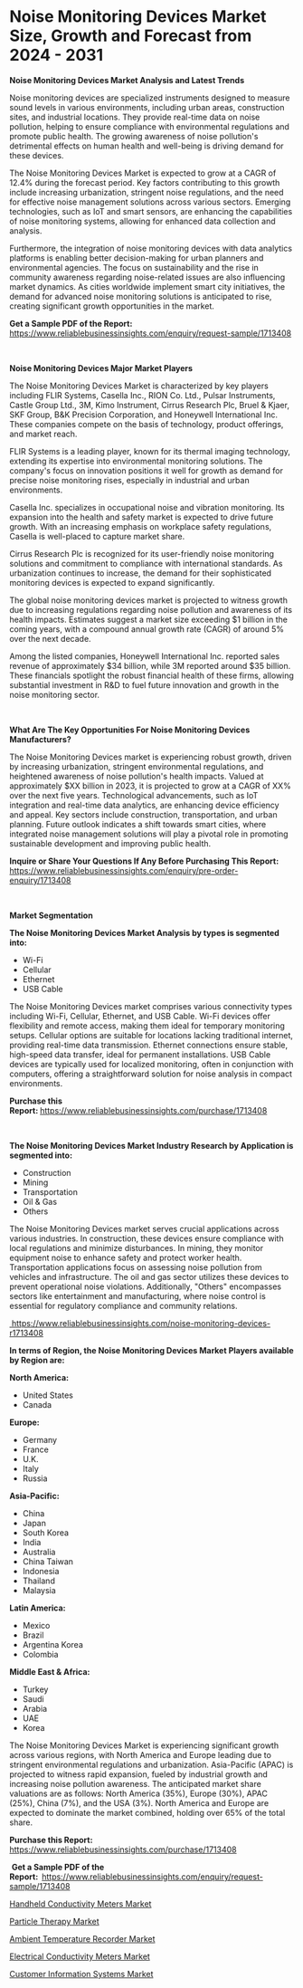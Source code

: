 <p><h1>Noise Monitoring Devices Market Size, Growth and Forecast from 2024 - 2031</h1></p><p><strong>Noise Monitoring Devices Market Analysis and Latest Trends</strong></p>
<p><p>Noise monitoring devices are specialized instruments designed to measure sound levels in various environments, including urban areas, construction sites, and industrial locations. They provide real-time data on noise pollution, helping to ensure compliance with environmental regulations and promote public health. The growing awareness of noise pollution's detrimental effects on human health and well-being is driving demand for these devices.</p><p>The Noise Monitoring Devices Market is expected to grow at a CAGR of 12.4% during the forecast period. Key factors contributing to this growth include increasing urbanization, stringent noise regulations, and the need for effective noise management solutions across various sectors. Emerging technologies, such as IoT and smart sensors, are enhancing the capabilities of noise monitoring systems, allowing for enhanced data collection and analysis.</p><p>Furthermore, the integration of noise monitoring devices with data analytics platforms is enabling better decision-making for urban planners and environmental agencies. The focus on sustainability and the rise in community awareness regarding noise-related issues are also influencing market dynamics. As cities worldwide implement smart city initiatives, the demand for advanced noise monitoring solutions is anticipated to rise, creating significant growth opportunities in the market.</p></p>
<p><strong>Get a Sample PDF of the Report:&nbsp;</strong> <a href="https://www.reliablebusinessinsights.com/enquiry/request-sample/1713408?utm_campaign=115&utm_medium=2&utm_source=Github&utm_content=ia&utm_term=22102024&utm_id=noise-monitoring-devices">https://www.reliablebusinessinsights.com/enquiry/request-sample/1713408</a></p>
<p>&nbsp;</p>
<p><strong>Noise Monitoring Devices Major Market Players</strong></p>
<p><p>The Noise Monitoring Devices Market is characterized by key players including FLIR Systems, Casella Inc., RION Co. Ltd., Pulsar Instruments, Castle Group Ltd., 3M, Kimo Instrument, Cirrus Research Plc, Bruel & Kjaer, SKF Group, B&K Precision Corporation, and Honeywell International Inc. These companies compete on the basis of technology, product offerings, and market reach.</p><p>FLIR Systems is a leading player, known for its thermal imaging technology, extending its expertise into environmental monitoring solutions. The company's focus on innovation positions it well for growth as demand for precise noise monitoring rises, especially in industrial and urban environments.</p><p>Casella Inc. specializes in occupational noise and vibration monitoring. Its expansion into the health and safety market is expected to drive future growth. With an increasing emphasis on workplace safety regulations, Casella is well-placed to capture market share.</p><p>Cirrus Research Plc is recognized for its user-friendly noise monitoring solutions and commitment to compliance with international standards. As urbanization continues to increase, the demand for their sophisticated monitoring devices is expected to expand significantly.</p><p>The global noise monitoring devices market is projected to witness growth due to increasing regulations regarding noise pollution and awareness of its health impacts. Estimates suggest a market size exceeding $1 billion in the coming years, with a compound annual growth rate (CAGR) of around 5% over the next decade.</p><p>Among the listed companies, Honeywell International Inc. reported sales revenue of approximately $34 billion, while 3M reported around $35 billion. These financials spotlight the robust financial health of these firms, allowing substantial investment in R&D to fuel future innovation and growth in the noise monitoring sector.</p></p>
<p>&nbsp;</p>
<p><strong>What Are The Key Opportunities For Noise Monitoring Devices Manufacturers?</strong></p>
<p><p>The Noise Monitoring Devices market is experiencing robust growth, driven by increasing urbanization, stringent environmental regulations, and heightened awareness of noise pollution's health impacts. Valued at approximately $XX billion in 2023, it is projected to grow at a CAGR of XX% over the next five years. Technological advancements, such as IoT integration and real-time data analytics, are enhancing device efficiency and appeal. Key sectors include construction, transportation, and urban planning. Future outlook indicates a shift towards smart cities, where integrated noise management solutions will play a pivotal role in promoting sustainable development and improving public health.</p></p>
<p><strong>Inquire or Share Your Questions If Any Before Purchasing This Report:</strong> <a href="https://www.reliablebusinessinsights.com/enquiry/pre-order-enquiry/1713408?utm_campaign=115&utm_medium=2&utm_source=Github&utm_content=ia&utm_term=22102024&utm_id=noise-monitoring-devices">https://www.reliablebusinessinsights.com/enquiry/pre-order-enquiry/1713408</a></p>
<p>&nbsp;</p>
<p><strong>Market Segmentation</strong></p>
<p><strong>The Noise Monitoring Devices Market Analysis by types is segmented into:</strong></p>
<p><ul><li>Wi-Fi</li><li>Cellular</li><li>Ethernet</li><li>USB Cable</li></ul></p>
<p><p>The Noise Monitoring Devices market comprises various connectivity types including Wi-Fi, Cellular, Ethernet, and USB Cable. Wi-Fi devices offer flexibility and remote access, making them ideal for temporary monitoring setups. Cellular options are suitable for locations lacking traditional internet, providing real-time data transmission. Ethernet connections ensure stable, high-speed data transfer, ideal for permanent installations. USB Cable devices are typically used for localized monitoring, often in conjunction with computers, offering a straightforward solution for noise analysis in compact environments.</p></p>
<p><strong>Purchase this Report:&nbsp;</strong><a href="https://www.reliablebusinessinsights.com/purchase/1713408?utm_campaign=115&utm_medium=2&utm_source=Github&utm_content=ia&utm_term=22102024&utm_id=noise-monitoring-devices">https://www.reliablebusinessinsights.com/purchase/1713408</a></p>
<p>&nbsp;</p>
<p><strong>The Noise Monitoring Devices Market Industry Research by Application is segmented into:</strong></p>
<p><ul><li>Construction</li><li>Mining</li><li>Transportation</li><li>Oil & Gas</li><li>Others</li></ul></p>
<p><p>The Noise Monitoring Devices market serves crucial applications across various industries. In construction, these devices ensure compliance with local regulations and minimize disturbances. In mining, they monitor equipment noise to enhance safety and protect worker health. Transportation applications focus on assessing noise pollution from vehicles and infrastructure. The oil and gas sector utilizes these devices to prevent operational noise violations. Additionally, "Others" encompasses sectors like entertainment and manufacturing, where noise control is essential for regulatory compliance and community relations.</p></p>
<p><a href="https://www.reliablebusinessinsights.com/noise-monitoring-devices-r1713408?utm_campaign=115&utm_medium=2&utm_source=Github&utm_content=ia&utm_term=22102024&utm_id=noise-monitoring-devices">&nbsp;https://www.reliablebusinessinsights.com/noise-monitoring-devices-r1713408</a></p>
<p><strong>In terms of Region, the Noise Monitoring Devices Market Players available by Region are:</strong></p>
<p>
    <p> <strong> North America: </strong>
        <ul>
            <li>United States</li>
            <li>Canada</li>
        </ul>
        </p> 
    <p> <strong> Europe: </strong>
        <ul>
            <li>Germany</li>
            <li>France</li>
            <li>U.K.</li>
            <li>Italy</li>
            <li>Russia</li>
        </ul>
        </p> 
    <p> <strong> Asia-Pacific: </strong>
        <ul>
            <li>China</li>
            <li>Japan</li>
            <li>South Korea</li>
            <li>India</li>
            <li>Australia</li>
            <li>China Taiwan</li>
            <li>Indonesia</li>
            <li>Thailand</li>
            <li>Malaysia</li>
        </ul>
        </p> 
    <p> <strong> Latin America: </strong>
        <ul>
            <li>Mexico</li>
            <li>Brazil</li>
            <li>Argentina Korea</li>
            <li>Colombia</li>
        </ul>
        </p> 
    <p> <strong> Middle East & Africa: </strong>
        <ul>
            <li>Turkey</li>
            <li>Saudi</li>
            <li>Arabia</li>
            <li>UAE</li>
            <li>Korea</li>
        </ul>
    </p>
    </p>
<p><p>The Noise Monitoring Devices Market is experiencing significant growth across various regions, with North America and Europe leading due to stringent environmental regulations and urbanization. Asia-Pacific (APAC) is projected to witness rapid expansion, fueled by industrial growth and increasing noise pollution awareness. The anticipated market share valuations are as follows: North America (35%), Europe (30%), APAC (25%), China (7%), and the USA (3%). North America and Europe are expected to dominate the market combined, holding over 65% of the total share.</p></p>
<p><strong>Purchase this Report: </strong><a href="https://www.reliablebusinessinsights.com/purchase/1713408?utm_campaign=115&utm_medium=2&utm_source=Github&utm_content=ia&utm_term=22102024&utm_id=noise-monitoring-devices">https://www.reliablebusinessinsights.com/purchase/1713408</a></p>
<p>&nbsp;<strong>Get a Sample PDF of the Report:&nbsp;&nbsp;</strong><a href="https://www.reliablebusinessinsights.com/enquiry/request-sample/1713408?utm_campaign=115&utm_medium=2&utm_source=Github&utm_content=ia&utm_term=22102024&utm_id=noise-monitoring-devices">https://www.reliablebusinessinsights.com/enquiry/request-sample/1713408</a></p>
<p><strong></strong></p>
<p><p><a href="https://issuu.com/reportprime-2/docs/handheld-conductivity-meters-market_09eb2d06344fdd?utm_campaign=115&utm_medium=2&utm_source=Github&utm_content=ia&utm_term=22102024&utm_id=noise-monitoring-devices">Handheld Conductivity Meters Market</a></p><p><a href="https://www.linkedin.com/pulse/regulatory-landscape-its-influence-global-particle-therapy-6utlc?utm_campaign=115&utm_medium=2&utm_source=Github&utm_content=ia&utm_term=22102024&utm_id=noise-monitoring-devices">Particle Therapy Market</a></p><p><a href="https://github.com/taketakyriffecd/Market-Research-Report-List-1/blob/main/ambient-temperature-recorder-market.md?utm_campaign=115&utm_medium=2&utm_source=Github&utm_content=ia&utm_term=22102024&utm_id=noise-monitoring-devices">Ambient Temperature Recorder Market</a></p><p><a href="https://issuu.com/reportprime-2/docs/electrical-conductivity-meters-mark_8ceaaa201d12be?utm_campaign=115&utm_medium=2&utm_source=Github&utm_content=ia&utm_term=22102024&utm_id=noise-monitoring-devices">Electrical Conductivity Meters Market</a></p><p><a href="https://www.linkedin.com/pulse/future-trends-global-customer-information-systems-market-insights-rzjic?utm_campaign=115&utm_medium=2&utm_source=Github&utm_content=ia&utm_term=22102024&utm_id=noise-monitoring-devices">Customer Information Systems Market</a></p></p>